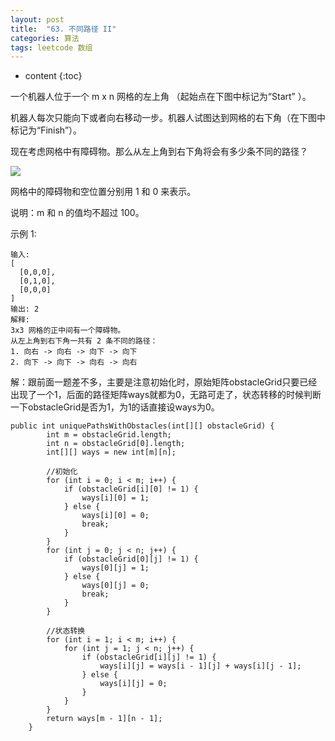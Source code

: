 ```yaml
---
layout: post
title:  "63. 不同路径 II"
categories: 算法
tags: leetcode 数组
---
```


* content
{:toc}


<!--more-->

一个机器人位于一个 m x n 网格的左上角 （起始点在下图中标记为“Start” ）。

机器人每次只能向下或者向右移动一步。机器人试图达到网格的右下角（在下图中标记为“Finish”）。

现在考虑网格中有障碍物。那么从左上角到右下角将会有多少条不同的路径？

![](https://leetcode-cn.com/static/images/problemset/robot_maze.png)


网格中的障碍物和空位置分别用 1 和 0 来表示。

说明：m 和 n 的值均不超过 100。

示例 1:

```
输入:
[
  [0,0,0],
  [0,1,0],
  [0,0,0]
]
输出: 2
解释:
3x3 网格的正中间有一个障碍物。
从左上角到右下角一共有 2 条不同的路径：
1. 向右 -> 向右 -> 向下 -> 向下
2. 向下 -> 向下 -> 向右 -> 向右
```

解：跟前面一题差不多，主要是注意初始化时，原始矩阵obstacleGrid只要已经出现了一个1，后面的路径矩阵ways就都为0，无路可走了，状态转移的时候判断一下obstacleGrid是否为1，为1的话直接设ways为0。

```
public int uniquePathsWithObstacles(int[][] obstacleGrid) {
        int m = obstacleGrid.length;
        int n = obstacleGrid[0].length;
        int[][] ways = new int[m][n];

        //初始化
        for (int i = 0; i < m; i++) {
            if (obstacleGrid[i][0] != 1) {
                ways[i][0] = 1;
            } else {
                ways[i][0] = 0;
                break;
            }
        }
        for (int j = 0; j < n; j++) {
            if (obstacleGrid[0][j] != 1) {
                ways[0][j] = 1;
            } else {
                ways[0][j] = 0;
                break;
            }
        }

        //状态转换
        for (int i = 1; i < m; i++) {
            for (int j = 1; j < n; j++) {
                if (obstacleGrid[i][j] != 1) {
                    ways[i][j] = ways[i - 1][j] + ways[i][j - 1];
                } else {
                    ways[i][j] = 0;
                }
            }
        }
        return ways[m - 1][n - 1];
    }
```






